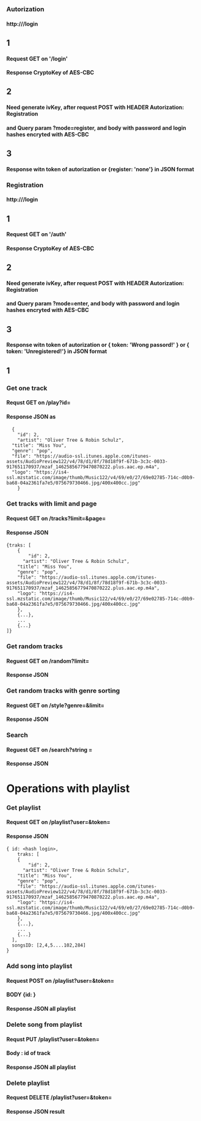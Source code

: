 ### Autorization

#### http://<your url>/login
## 1 
#### Request GET on '/login'
#### Response CryptoKey of AES-CBC

## 2
#### Need generate ivKey, after request POST with HEADER Autorization: Registration <ivKey>
#### and Query param ?mode=register, and body with password and login hashes encryted with AES-CBC
## 3
#### Response witn token of autorization or {register: 'none'} in JSON format 

### Registration

#### http://<your url>/login
## 1 
#### Request GET on '/auth'
#### Response CryptoKey of AES-CBC

## 2
#### Need generate ivKey, after request POST with HEADER Autorization: Registration <ivKey>
#### and Query param ?mode=enter, and body with password and login hashes encryted with AES-CBC
## 3
#### Response witn token of autorization or { token: 'Wrong passord!' } or  { token: 'Unregistered!'} in JSON format
## 1

### Get one track

#### Requst GET on /play?id=<id of track>
#### Response JSON as 
```
  {
	"id": 2,
	"artist": "Oliver Tree & Robin Schulz",
  "title": "Miss You",
  "genre": "pop",
  "file": "https://audio-ssl.itunes.apple.com/itunes-assets/AudioPreview122/v4/78/d1/8f/78d18f9f-671b-3c3c-0033-917651170937/mzaf_14625856779470870222.plus.aac.ep.m4a",
  "logo": "https://is4-ssl.mzstatic.com/image/thumb/Music122/v4/69/e0/27/69e02785-714c-d0b9-ba68-04a2361fa7e5/075679730466.jpg/400x400cc.jpg"
	}
```
### Get tracks with limit and page

#### Request GET on /tracks?limit=<number limit>&page=<number page>
#### Response JSON
```
{traks: [
	{
		"id": 2,
	  "artist": "Oliver Tree & Robin Schulz",
    "title": "Miss You",
    "genre": "pop",
    "file": "https://audio-ssl.itunes.apple.com/itunes-assets/AudioPreview122/v4/78/d1/8f/78d18f9f-671b-3c3c-0033-917651170937/mzaf_14625856779470870222.plus.aac.ep.m4a",
    "logo": "https://is4-ssl.mzstatic.com/image/thumb/Music122/v4/69/e0/27/69e02785-714c-d0b9-ba68-04a2361fa7e5/075679730466.jpg/400x400cc.jpg"
	},
	{...},
	...
	{...}
]}
```

### Get random tracks
#### Reguest GET on /random?limit=<number limit>
#### Response JSON

### Get random tracks with genre sorting
#### Reguest GET on /style?genre=<name of genre>&limit=<number limit>
#### Response JSON

### Search
#### Reguest GET on /search?string = <query search>
#### Response JSON


# Operations with playlist
### Get playlist
#### Request GET on /playlist?user=<login in hash>&token=<token>

#### Response JSON 
```
{ id: <hash login>,
	traks: [
	{
		"id": 2,
	  "artist": "Oliver Tree & Robin Schulz",
    "title": "Miss You",
    "genre": "pop",
    "file": "https://audio-ssl.itunes.apple.com/itunes-assets/AudioPreview122/v4/78/d1/8f/78d18f9f-671b-3c3c-0033-917651170937/mzaf_14625856779470870222.plus.aac.ep.m4a",
    "logo": "https://is4-ssl.mzstatic.com/image/thumb/Music122/v4/69/e0/27/69e02785-714c-d0b9-ba68-04a2361fa7e5/075679730466.jpg/400x400cc.jpg"
	},
	{...},
	...
	{...}
  ],
  songsID: [2,4,5....102,284]
}
```


### Add song into playlist
#### Request POST on /playlist?user=<login>&token=<token>
#### BODY {id: <id track>}
#### Response JSON all playlist

### Delete song from playlist
#### Requst PUT /playlist?user=<login>&token=<token>
#### Body : id of track
#### Response JSON all playlist

### Delete playlist 
#### Request DELETE /playlist?user=<login>&token=<token>
#### Response JSON result
